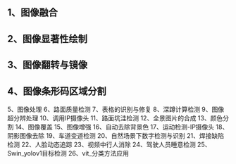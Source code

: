 ## 1、图像融合
## 2、图像显著性绘制
## 3、图像翻转与镜像
## 4、图像条形码区域分割
5、图像处理
6、路面质量检测
7、表格的识别与修复
8、深蹲计算检测
9、图像超分辨处理
10、调用IP摄像头
11、路面坑洼检测
12、全景图片的合成
13、颜色分割
14、图像覆盖
15、图像增强
16、自动去除背景色
17、运动检测-IP摄像头
18、阴影图像去除
19、车道变道检测
20、自然场景下数字检测与识别
21、焊接缺陷检测
22、人脸动态追踪
23、视频中行人消除
24、驾驶人员睡意检测
25、Swin_yolov1目标检测
26、vit_分类方法应用
